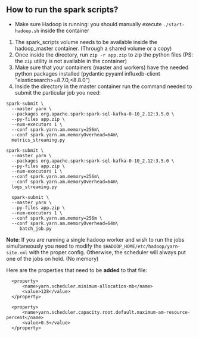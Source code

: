 ## How to run the spark scripts?

* Make sure Hadoop is running: you should manually execute `./start-hadoop.sh` inside the container

1. The spark_scripts volume needs to be available inside the hadoop_master container. (Through a shared volume or a copy)
2. Once inside the directory, run `zip -r app.zip` to zip the python files (PS: the `zip` utility is not available in the container)
3. Make sure that your containers (master and workers) have the needed python packages installed (pydantic pyyaml influxdb-client "elasticsearch>=8.7.0,<8.8.0")
4. Inside the directory in the master container run the command needed to submit the particular job you need:
``` 
spark-submit \
  --master yarn \
  --packages org.apache.spark:spark-sql-kafka-0-10_2.12:3.5.0 \
  --py-files app.zip \
  --num-executors 1 \
  --conf spark.yarn.am.memory=256m\
  --conf spark.yarn.am.memoryOverhead=64m\
  metrics_streaming.py
```

```
spark-submit \
  --master yarn \
  --packages org.apache.spark:spark-sql-kafka-0-10_2.12:3.5.0 \
  --py-files app.zip \
  --num-executors 1 \
  --conf spark.yarn.am.memory=256m\
  --conf spark.yarn.am.memoryOverhead=64m\
  logs_streaming.py 
```

```
  spark-submit \
  --master yarn \
  --py-files app.zip \
  --num-executors 1 \
  --conf spark.yarn.am.memory=256m \
  --conf spark.yarn.am.memoryOverhead=64m\
	 batch_job.py
```


**Note**: If you are running a single hadoop worker and wish to run the jobs simultaneously you need to modify the `$HADOOP_HOME/etc/hadoop/yarn-site.xml` with the proper config. Otherwise, the scheduler will always put one of the jobs on hold. (No memory)

Here are the properties that need to be **added** to that file:
```
  <property>
      <name>yarn.scheduler.minimum-allocation-mb</name>
      <value>128</value>
  </property>

  <property>
      <name>yarn.scheduler.capacity.root.default.maximum-am-resource-percent</name>
      <value>0.5</value>
  </property>
``` 